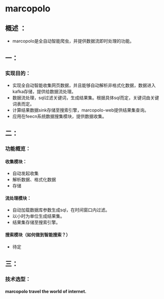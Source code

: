 # marcopolo
## 概述 ：
* marcopolo是全自动智能爬虫，并提供数据流即时处理的功能。
## 一：
### 实现目的：
* 实现全自动智能收集网页数据，并且能够自动解析非格式化数据，数据进入kafka存储，提供给数据流处理。
* 数据流处理，sql过滤关键词，生成结果集。根据具体sql而定，关键词由关键词表而定。
* 计算结果数据sink存储至搜索引擎，marcopolo-web提供结果集查询。
* 应用在feecn系统数据搜集模块，提供数据收集。
## 二：
### 功能概览：
#### 收集模块：
* 自动发起收集
* 解析数据、格式化数据
* 存储
#### 流处理模块：
* 自动加载数据库参数生成sql，在时间窗口内过滤。 
* 以小时为单位生成结果集。
* 结果集存储至搜索引擎。
#### 搜索模块（如何做到智能搜索？）
* 待定
## 三：
### 技术选型：

#### marcopolo travel the world of internet.

